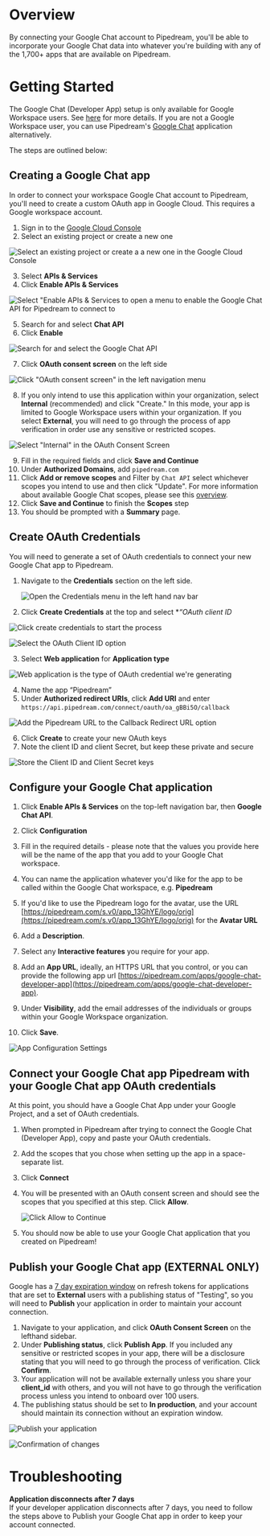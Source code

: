 # Overview
By connecting your Google Chat account to Pipedream, you'll be able to incorporate your Google Chat data into whatever you're building with any of the 1,700+ apps that are available on Pipedream. 

# Getting Started
The Google Chat (Developer App) setup is only available for Google Workspace users. See [here](https://developers.google.com/chat/troubleshoot/apps#workspace-users) for more details. If you are not a Google Workspace user, you can use Pipedream's [Google Chat](https://pipedream.com/apps/google-chat) application alternatively. 

The steps are outlined below:

## Creating a Google Chat app
In order to connect your workspace Google Chat account to Pipedream, you'll need to create a custom OAuth app in Google Cloud. This requires a Google workspace account.

1. Sign in to the [Google Cloud Console](https://cloud.google.com/)
2. Select an existing project or create a new one

  ![Select an existing project or create a a new one in the Google Cloud Console](https://res.cloudinary.com/pipedreamin/image/upload/v1663268100/docs/components/CleanShot_2022-09-15_at_14.54.34_vajyds.png)

3. Select **APIs & Services**
4. Click **Enable APIs & Services**

  ![Select "Enable APIs & Services to open a menu to enable the Google Chat API for Pipedream to connect to](https://res.cloudinary.com/pipedreamin/image/upload/v1663268316/docs/components/CleanShot_2022-09-15_at_14.58.06_jshirk.png)

5. Search for and select **Chat API**
6. Click **Enable**

  ![Search for and select the Google Chat API](https://res.cloudinary.com/dpenc2lit/image/upload/v1704485195/Screenshot_2024-01-05_at_12.04.19_PM_ypy1dz.png)

7. Click **OAuth consent screen** on the left side
   
  ![Click "OAuth consent screen" in the left navigation menu](https://res.cloudinary.com/dpenc2lit/image/upload/v1704750653/Screenshot_2024-01-08_at_1.50.38_PM_ihkhn7.png)

8. If you only intend to use this application within your organization, select **Internal** (recommended) and click "Create." In this mode, your app is limited to Google Workspace users within your organization. If you select **External**, you will need to go through the process of app verification in order use any sensitive or restricted scopes.

  ![Select "Internal" in the OAuth Consent Screen](https://res.cloudinary.com/dpenc2lit/image/upload/v1704750730/Screenshot_2024-01-08_at_1.52.05_PM_pgxebn.png)

9. Fill in the required fields and click **Save and Continue**
10. Under **Authorized Domains**, add `pipedream.com`
11. Click **Add or remove scopes** and Filter by `Chat API` select whichever scopes you intend to use and then click "Update". For more information about available Google Chat scopes, please see this [overview](https://developers.google.com/chat/api/guides/auth#chat-api-scopes).
12. Click **Save and Continue** to finish the **Scopes** step
13. You should be prompted with a **Summary** page.

## Create OAuth Credentials

You will need to generate a set of OAuth credentials to connect your new Google Chat app to Pipedream.

1. Navigate to the **Credentials** section on the left side.
    
    ![Open the Credentials menu in the left hand nav bar](https://res.cloudinary.com/pipedreamin/image/upload/v1663269973/docs/components/CleanShot_2022-09-15_at_15.13.52_yvllxi.png)

2. Click **Create Credentials** at the top and select **“*OAuth client ID**
   
  ![Click create credentials to start the process](https://res.cloudinary.com/pipedreamin/image/upload/v1663270014/docs/components/CleanShot_2022-09-15_at_15.14.15_hjulis.png)
  
  ![Select the OAuth Client ID option](https://res.cloudinary.com/pipedreamin/image/upload/v1663270093/docs/components/CleanShot_2022-09-15_at_15.14.39_juqtnm.png)

3. Select **Web application** for **Application type**

  ![Web application is the type of OAuth credential we're generating](https://res.cloudinary.com/pipedreamin/image/upload/v1663270117/docs/components/CleanShot_2022-09-15_at_15.14.56_hlseq6.png)

4. Name the app “Pipedream”
5. Under **Authorized redirect URIs**, click **Add URI** and enter `https://api.pipedream.com/connect/oauth/oa_gBBi5O/callback`

  ![Add the Pipedream URL to the Callback Redirect URL option](https://res.cloudinary.com/dpenc2lit/image/upload/v1704486173/Screenshot_2024-01-05_at_12.22.39_PM_oyvppi.png)

6. Click **Create** to create your new OAuth keys
7. Note the client ID and client Secret, but keep these private and secure

  ![Store the Client ID and Client Secret keys](https://res.cloudinary.com/pipedreamin/image/upload/v1663270250/docs/components/CleanShot_2022-09-15_at_15.16.29_hvxnkx.png)

## Configure your Google Chat application

1. Click **Enable APIs & Services** on the top-left navigation bar, then **Google Chat API**.

2. Click **Configuration**

3. Fill in the required details - please note that the values you provide here will be the name of the app that you add to your Google Chat workspace.

4. You can name the application whatever you'd like for the app to be called within the Google Chat workspace, e.g. **Pipedream**

5. If you'd like to use the Pipedream logo for the avatar, use the URL [https://pipedream.com/s.v0/app_13GhYE/logo/orig](https://pipedream.com/s.v0/app_13GhYE/logo/orig) for the **Avatar URL**

6. Add a **Description**.

7. Select any **Interactive features** you require for your app.

8. Add an **App URL**, ideally, an HTTPS URL that you control, or you can provide the following app url [https://pipedream.com/apps/google-chat-developer-app](https://pipedream.com/apps/google-chat-developer-app).

9. Under **Visibility**, add the email addresses of the individuals or groups within your Google Workspace organization.

10. Click **Save**. 

![App Configuration Settings](https://res.cloudinary.com/dpenc2lit/image/upload/v1704751866/Screenshot_2024-01-08_at_2.10.44_PM_z3eoa0.png)

## Connect your Google Chat app Pipedream with your Google Chat app OAuth credentials

At this point, you should have a Google Chat App under your Google Project, and a set of OAuth credentials.

1. When prompted in Pipedream after trying to connect the Google Chat (Developer App), copy and paste your OAuth credentials.
2. Add the scopes that you chose when setting up the app in a space-separate list.
3. Click **Connect**
4. You will be presented with an OAuth consent screen and should see the scopes that you specified at this step. Click **Allow**.

    ![Click Allow to Continue](https://res.cloudinary.com/dpenc2lit/image/upload/v1704752139/Screenshot_2024-01-08_at_2.15.12_PM_pzk47x.png)

5. You should now be able to use your Google Chat application that you created on Pipedream!

## Publish your Google Chat app (EXTERNAL ONLY)
Google has a [7 day expiration window](https://developers.google.com/identity/protocols/oauth2#:~:text=A%20Google%20Cloud,Connect%20equivalents) on refresh tokens for applications that are set to **External** users with a publishing status of "Testing", so you will need to **Publish** your application in order to maintain your account connection.

1. Navigate to your application, and click **OAuth Consent Screen** on the lefthand sidebar.
2. Under **Publishing status**, click **Publish App**. If you included any sensitive or restricted scopes in your app, there will be a disclosure stating that you will need to go through the process of verification. Click **Confirm**.
3. Your application will not be available externally unless you share your **client_id** with others, and you will not have to go through the verification process unless you intend to onboard over 100 users.
4. The publishing status should be set to **In production**, and your account should maintain its connection without an expiration window.

![Publish your application](https://res.cloudinary.com/dpenc2lit/image/upload/v1698166716/Screenshot_2023-10-24_at_9.50.06_AM_lve7wq.png)

![Confirmation of changes](https://res.cloudinary.com/dpenc2lit/image/upload/v1698166716/Screenshot_2023-10-24_at_9.50.18_AM_mndtyc.png)

# Troubleshooting
**Application disconnects after 7 days**<br>
If your developer application disconnects after 7 days, you need to follow the steps above to Publish your Google Chat app in order to keep your account connected.